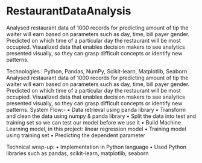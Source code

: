 # RestaurantDataAnalysis
Analysed restaurant data of 1000 records for predicting amount of tip the waiter will earn based on parameters such as day, time, bill payer gender. 
Predicted on which time of a particular day the restaurant will be most occupied. Visualized data that enables decision makers to see analytics presented visually, so they can grasp difficult concepts or identify new patterns. 


Technologies : Python, Pandas, NumPy, Scikit-learn, Matplotlib, Seaborn
Analysed restaurant data of 1000 records for predicting amount of tip the waiter will earn based on parameters such as day, time, bill payer gender. Predicted on which time of a particular day the restaurant will be most occupied. Visualized data that enables decision makers to see analytics presented visually, so they can grasp difficult concepts or identify new patterns. 
System Flow:- 
•	Data retrieval using panda library 
•	Transform and clean the data using numpy & panda library 
•	Split the data into test and training set so we can test our model before we use it 
•	Build Machine Learning model, in this project: linear regression model 
•	Training model using training set 
•	Predicting the dependent parameter 

Technical wrap-up: 
• Implementation in Python language 
• Used Python libraries such as pandas, scikit-learn, matplotlib, seaborn 
